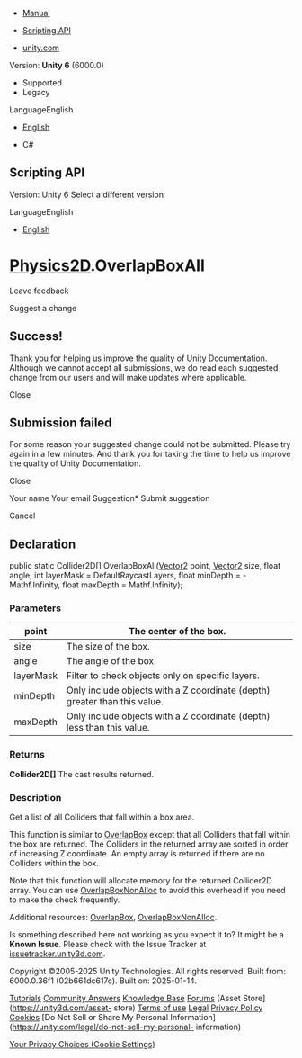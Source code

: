 [ ]()

  * [Manual](../Manual/index.html)
  * [Scripting API](../ScriptReference/index.html)

  * [unity.com](https://unity.com/)

Version: **Unity 6** (6000.0)

  * Supported
  * Legacy

LanguageEnglish

  * [English]()

  * C#

[ ](https://docs.unity3d.com)

## Scripting API

Version: Unity 6 Select a different version

LanguageEnglish

  * [English]()

#  [Physics2D](Physics2D.html).OverlapBoxAll

Leave feedback

Suggest a change

## Success!

Thank you for helping us improve the quality of Unity Documentation. Although
we cannot accept all submissions, we do read each suggested change from our
users and will make updates where applicable.

Close

## Submission failed

For some reason your suggested change could not be submitted. Please <a>try
again</a> in a few minutes. And thank you for taking the time to help us
improve the quality of Unity Documentation.

Close

Your name Your email Suggestion* Submit suggestion

Cancel

[ ]()

## Declaration

public static Collider2D[] OverlapBoxAll([Vector2](Vector2.html) point,
[Vector2](Vector2.html) size, float angle, int layerMask =
DefaultRaycastLayers, float minDepth = -Mathf.Infinity, float maxDepth =
Mathf.Infinity);

### Parameters

point | The center of the box.  
---|---  
size | The size of the box.  
angle | The angle of the box.  
layerMask | Filter to check objects only on specific layers.  
minDepth | Only include objects with a Z coordinate (depth) greater than this value.  
maxDepth | Only include objects with a Z coordinate (depth) less than this value.  
  
### Returns

**Collider2D[]** The cast results returned.

### Description

Get a list of all Colliders that fall within a box area.

This function is similar to [OverlapBox](Physics2D.OverlapBox.html) except
that all Colliders that fall within the box are returned. The Colliders in the
returned array are sorted in order of increasing Z coordinate. An empty array
is returned if there are no Colliders within the box.  
  
Note that this function will allocate memory for the returned Collider2D
array. You can use [OverlapBoxNonAlloc](Physics2D.OverlapBoxNonAlloc.html) to
avoid this overhead if you need to make the check frequently.  
  
Additional resources: [OverlapBox](Physics2D.OverlapBox.html),
[OverlapBoxNonAlloc](Physics2D.OverlapBoxNonAlloc.html).

Is something described here not working as you expect it to? It might be a
**Known Issue**. Please check with the Issue Tracker at
[issuetracker.unity3d.com](https://issuetracker.unity3d.com).

Copyright ©2005-2025 Unity Technologies. All rights reserved. Built from:
6000.0.36f1 (02b661dc617c). Built on: 2025-01-14.

[Tutorials](https://unity3d.com/learn) [Community
Answers](https://answers.unity3d.com) [Knowledge
Base](https://support.unity3d.com/hc/en-us)
[Forums](https://forum.unity3d.com) [Asset Store](https://unity3d.com/asset-
store) [Terms of use](https://docs.unity3d.com/Manual/TermsOfUse.html)
[Legal](https://unity.com/legal) [Privacy
Policy](https://unity.com/legal/privacy-policy)
[Cookies](https://unity.com/legal/cookie-policy) [Do Not Sell or Share My
Personal Information](https://unity.com/legal/do-not-sell-my-personal-
information)

[Your Privacy Choices (Cookie Settings)](javascript:void\(0\);)

